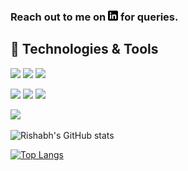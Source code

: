 ### Reach out to me on [![LinkedIn][1]][2] for queries.

<!-- [![Rishabh's GitHub stats](https://github-readme-stats.vercel.app/api?username=RishabhKatiyar)](https://github.com/RishabhKatiyar/github-readme-stats) -->
## 🔧 Technologies & Tools
![](https://img.shields.io/badge/Editor-VisualStudioCode-informational?style=flat&logo=visual-studio&logoColor=white&color=2bbc8a)
![](https://img.shields.io/badge/Editor-VisualStudio-informational?style=flat&logo=visual-studio&logoColor=white&color=2bbc8a)
![](https://img.shields.io/badge/Editor-Pycharm-informational?style=flat&logo=pycharm&logoColor=white&color=2bbc8a)

![](https://img.shields.io/badge/Code-Go-informational?style=flat&logo=Go&logoColor=white&color=2bbc8a)
![](https://img.shields.io/badge/Code-Python-informational?style=flat&logo=python&logoColor=white&color=2bbc8a)
![](https://img.shields.io/badge/Code-Csharp-informational?style=flat&logo=csharp&logoColor=white&color=2bbc8a)

![](https://img.shields.io/badge/Tools-Docker-informational?style=flat&logo=docker&logoColor=white&color=2bbc8a)

![Rishabh's GitHub stats](https://github-readme-stats.vercel.app/api?username=RishabhKatiyar&count_private=true&show_icons=true&theme=radical&hide=contribs,stars) 

[![Top Langs](https://github-readme-stats.vercel.app/api/top-langs/?username=RishabhKatiyar&langs_count=10&layout=compact)](https://github.com/RishabhKatiyar/github-readme-stats)


<!-- ![](https://img.shields.io/badge/<OS>-<Windows>-informational?style=flat&logo=<LOGO_NAME>&logoColor=white&color=2bbc8a)  -->
[1]: https://github.com/RishabhKatiyar/RishabhKatiyar/blob/main/linkedin.png (LinkedIn profile)
[2]: https://www.linkedin.com/in/rishabh-katiyar-a48745b4/r/
